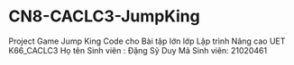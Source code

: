 # CN8-CACLC3-JumpKing

Project Game Jump King 
Code cho Bài tập lớn lớp Lập trình Nâng cao UET K66_CACLC3
Họ tên Sinh viên : Đặng Sỹ Duy
Mã Sinh viên: 21020461
